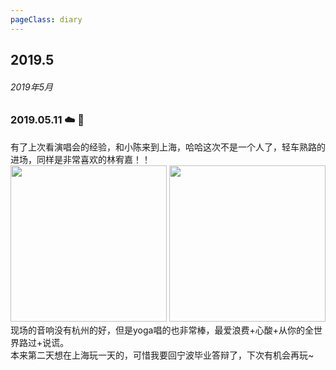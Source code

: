 ```yaml
---
pageClass: diary
---
```


## 2019.5
###### 2019年5月


<base-lock />
<base-hide-password />

### 2019.05.11 ☁️ 🤔
有了上次看演唱会的经验，和小陈来到上海，哈哈这次不是一个人了，轻车熟路的进场，同样是非常喜欢的林宥嘉！！<br />
<img src="http://cdn.chenyingshuang.cn/life/diary/2019-05-11-1.jpg" height="250"/>
<img src="http://cdn.chenyingshuang.cn/life/diary/2019-05-11-2.jpg" height="250"/> <br />
现场的音响没有杭州的好，但是yoga唱的也非常棒，最爱浪费+心酸+从你的全世界路过+说谎。<br />
本来第二天想在上海玩一天的，可惜我要回宁波毕业答辩了，下次有机会再玩~<br />